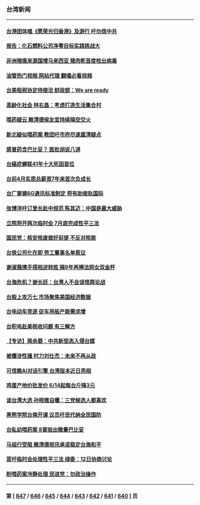### 台湾新闻
---
#### [台港团体唱《愿荣光归香港》及游行 吁勿信中共](../../pages/ncid1349361/n14014533.md?06130045) 
#### [报告：化石燃料公司净零目标实践挑战大](../../pages/ncid1349361/n14014711.md?06130045) 
#### [非洲猪瘟来源国增马来西亚 猪肉乾首度检出病毒](../../pages/ncid1349361/n14014715.md?06130045) 
#### [油管热门视频 网站代理 翻墙必看视频](http://138.2.39.72:81/youtube.html?epic-marker?06130045)
#### [台美租税协定待接洽 财政部：We are ready](../../pages/ncid1349361/n14014712.md?06130045) 
#### [高龄化社会 林右昌：考虑打造生活集合村](../../pages/ncid1349361/n14014719.md?06130045) 
#### [喂药疑云 赖清德侯友宜持续隔空交火](../../pages/ncid1349361/n14014676.md?06130045) 
#### [新北疑似喂药案 教团吁市府尽速厘清疑点](../../pages/ncid1349361/n14014684.md?06130045) 
#### [感冒药含巴比妥？ 医批胡说八道](../../pages/ncid1349361/n14014674.md?06130045) 
#### [台癌症蝉联41年十大死因首位](../../pages/ncid1349361/n14014685.md?06130045) 
#### [台前4月实质总薪资7年来首次负成长](../../pages/ncid1349361/n14014615.md?06130045) 
#### [台厂掌握6G通讯标准制定 将有助接轨国际](../../pages/ncid1349361/n14014613.md?06130045) 
#### [张博洋吁订里长赴中规范 陈其迈：中国是最大威胁](../../pages/ncid1349361/n14014610.md?06130045) 
#### [立院将开两次临时会 7月底完成性平三法](../../pages/ncid1349361/n14014642.md?06130045) 
#### [国民党：核安核废做好前提 不反对核能](../../pages/ncid1349361/n14014645.md?06130045) 
#### [台铁公司化在即 劳工董事名单惹议](../../pages/ncid1349361/n14014647.md?06130045) 
#### [谢淑薇携手搭档逆转胜 隔9年再捧法网女双金杯](../../pages/ncid1349361/n14014332.md?06130045) 
#### [台海危机？谢长廷：台湾人不会误信舆论战](../../pages/ncid1349361/n14014155.md?06130045) 
#### [台股上攻万七 市场聚焦美国经济数据](../../pages/ncid1349361/n14014156.md?06130045) 
#### [台电动车竞逐 促车用板产能需求增](../../pages/ncid1349361/n14014157.md?06130045) 
#### [台积电赴美税收问题 有三解方](../../pages/ncid1349361/n14014158.md?06130045) 
#### [【专访】简余晏：中共新型态入侵台媒](../../pages/ncid1349361/n14014161.md?06130045) 
#### [被爆涉性骚 时力刘仕杰：未来不再从政](../../pages/ncid1349361/n14014154.md?06130045) 
#### [可信赖AI对话引擎 台湾版本近日亮相](../../pages/ncid1349361/n14014149.md?06130045) 
#### [鸡蛋产地价批发价 6/14起每台斤降3元](../../pages/ncid1349361/n14014150.md?06130045) 
#### [谈台湾大选 孙晓雅自曝：三党候选人都喜欢](../../pages/ncid1349361/n14014116.md?06130045) 
#### [黑熊学院台南开课 议员吁民代纳全民国防](../../pages/ncid1349361/n14014094.md?06130045) 
#### [台私幼喂药案 8童验出微量巴比妥](../../pages/ncid1349361/n14014110.md?06130045) 
#### [马祖行受阻 赖清德视讯承诺稳定台海和平](../../pages/ncid1349361/n14014112.md?06130045) 
#### [蓝吁临时会处理性平三法 绿委：12日协商讨论](../../pages/ncid1349361/n14014114.md?06130045) 
#### [盼喂药案冷静处理 民进党：勿政治操作](../../pages/ncid1349361/n14014095.md?06130045) 

---
#### 第 [ [647](./647.md?06130045) / [646](./646.md?06130045) / [645](./645.md?06130045) / [644](./644.md?06130045) / [643](./643.md?06130045) / [642](./642.md?06130045) / [641](./641.md?06130045) / [640](./640.md?06130045) ] 页
